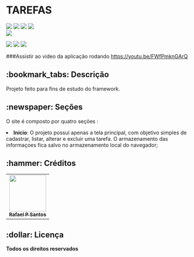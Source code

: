 <h1>TAREFAS</h1>



<div style="display: inline_block">
<img src="https://icongr.am/devicon/angularjs-original.svg?size=50&color=currentColor" />
<img src = "https://icongr.am/devicon/html5-original.svg?size=50&color=currentColor" />
<img src = "https://icongr.am/devicon/css3-original.svg?size=50&color=currentColor" />
<img src = "https://icongr.am/devicon/typescript-original.svg?size=50&color=currentColor" />
</div>


<img src ="https://user-images.githubusercontent.com/83642989/161768591-fcacbba5-fb46-4ae1-90bb-0cfc77138109.png" />

<div style="display: inline_block">
  
<a href = "mailto:rafinhapsantos50@gmail.com"><img src="https://img.shields.io/badge/-Gmail-%23333?style=for-the-badge&logo=gmail&logoColor=white" target="_blank"></a>
<a href="https://www.linkedin.com/in/rafael-santos-308493143/" target="_blank"><img src="https://img.shields.io/badge/-LinkedIn-%230077B5?style=for-the-badge&logo=linkedin&logoColor=white" target="_blank"></a>
<a href="https://rafaelsantos01.github.io/portifolioweb/" target="_blank"><img src="https://img.shields.io/badge/-Portf%C3%B3lio-brown?style=for-the-badge&logo=true" target="_blank"></a>
  
###Assistir ao video da aplicação rodando
https://youtu.be/FWfPmknGArQ
  
  
</div>

<h2>:bookmark_tabs: Descrição</h2>
<p>Projeto feito para fins de estudo do framework.</p>

<h2>:newspaper: Seções</h2>
<p>O site é composto por quatro seções :
<li><b>Início</b>: O projeto possui apenas a tela principal, com objetivo simples de cadastrar, listar, alterar e excluir uma tarefa. O armazenamento das
  informaçoes fica salvo no armazenamento local do navegador;</li>


<h2>:hammer: Créditos</h2>
<table>
  <tr>
    <td align="center">
      <a href="https://github.com/rafaelsantos01">
        <img src="https://user-images.githubusercontent.com/83642989/161524961-d476949f-9e5f-4932-86c0-beff8d89e934.jpg" width="100px;" alt=""/><br>
        <sub>
          <b>Rafael P Santos</b>
        </sub>
      </a>
    </td>
  </tr>
</table>

<h2>:dollar: Licença</h2>
<b>Todos os direitos reservados</b>
